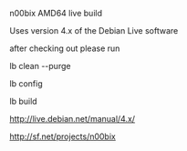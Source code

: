 
n00bix AMD64 live build

Uses version 4.x of the Debian Live software

after checking out please run

lb clean --purge

lb config

lb build

http://live.debian.net/manual/4.x/

http://sf.net/projects/n00bix
